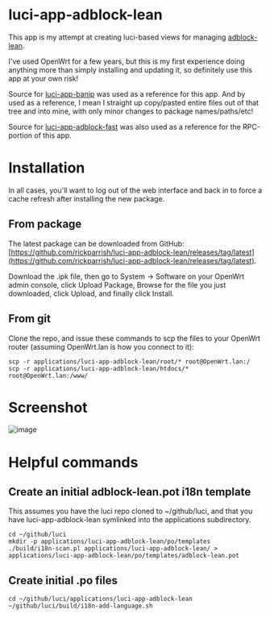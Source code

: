 # luci-app-adblock-lean

This app is my attempt at creating luci-based views for managing [adblock-lean](https://github.com/lynxthecat/adblock-lean).

I've used OpenWrt for a few years, but this is my first experience doing anything more than simply installing and updating it, so definitely use this app at your own risk!

Source for [luci-app-banip](https://github.com/openwrt/luci/tree/openwrt-23.05/applications/luci-app-banip) was used as a reference for this app.  And by used as a reference, I mean I straight up copy/pasted entire files out of that tree and into mine, with only minor changes to package names/paths/etc!

Source for [luci-app-adblock-fast](https://github.com/openwrt/luci/tree/master/applications/luci-app-adblock-fast) was also used as a reference for the RPC-portion of this app.

# Installation

In all cases, you'll want to log out of the web interface and back in to force a cache refresh after installing the new package.

## From package

The latest package can be downloaded from GitHub: [https://github.com/rickparrish/luci-app-adblock-lean/releases/tag/latest](https://github.com/rickparrish/luci-app-adblock-lean/releases/tag/latest).  

Download the .ipk file, then go to System -> Software on your OpenWrt admin console, click Upload Package, Browse for the file you just downloaded, click Upload, and finally click Install.

## From git

Clone the repo, and issue these commands to scp the files to your OpenWrt router (assuming OpenWrt.lan is how you connect to it):

```
scp -r applications/luci-app-adblock-lean/root/* root@OpenWrt.lan:/
scp -r applications/luci-app-adblock-lean/htdocs/* root@OpenWrt.lan:/www/
```

# Screenshot

![image](https://github.com/user-attachments/assets/a3477e02-8cd7-4578-b9be-ac5e6d7c3971)

# Helpful commands

## Create an initial adblock-lean.pot i18n template

This assumes you have the luci repo cloned to ~/github/luci, and that you have luci-app-adblock-lean symlinked into the applications
subdirectory.

```
cd ~/github/luci
mkdir -p applications/luci-app-adblock-lean/po/templates
./build/i18n-scan.pl applications/luci-app-adblock-lean/ > applications/luci-app-adblock-lean/po/templates/adblock-lean.pot
```

## Create initial .po files

```
cd ~/github/luci/applications/luci-app-adblock-lean
~/github/luci/build/i18n-add-language.sh
```